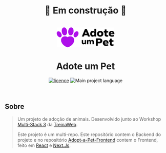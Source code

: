 <div align="center">
  <h1>🚧 Em construção 🚧</h1>
</div>
<br/>
<div align="center">
  <img width="180" src="https://raw.githubusercontent.com/ShadowsS01/Adopt-a-Pet-Frontend/ba87e72721d8c1ff7a6ba3ede2cd27ab4b5feb36/public/images/logo.svg?token=AVCDCCHU7MZCPDSW4OPVFEDCTQHEM" alt="Logo">
  <h1>Adote um Pet</h1>
</div>
<p align="center">
  <a href="LICENCE"><img alt="licence" src="https://img.shields.io/github/license/ShadowsS01/Adopt-a-Pet-Backend-Python?color=%23AE0FEA"></a>
  <img src="https://img.shields.io/github/languages/top/ShadowsS01/Adopt-a-Pet-Backend-Python?color=%23AE0FEA" alt="Main project language">
</p>
<br/>

## Sobre

> Um projeto de adoção de animais. Desenvolvido junto ao Workshop [Multi-Stack 3](https://lp.treinaweb.com.br/multi-stack/aula1) da [TreinaWeb](https://www.treinaweb.com.br/).
>
> Este projeto é um multi-repo. Este repositório contem o Backend do projeto e no repositório [Adopt-a-Pet-Frontend](https://github.com/ShadowsS01/Adopt-a-Pet-Frontend) contem o Frontend, feito em [React](https://reactjs.org/) e [Next.Js](https://nextjs.org/).
